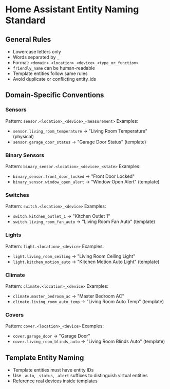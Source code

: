 # Home Assistant Entity Naming Standard

## General Rules
- Lowercase letters only
- Words separated by `_`
- Format: `<domain>.<location>_<device>_<type_or_function>`
- `friendly_name` can be human-readable
- Template entities follow same rules
- Avoid duplicate or conflicting entity_ids

## Domain-Specific Conventions

### Sensors
Pattern: `sensor.<location>_<device>_<measurement>`
Examples:
- `sensor.living_room_temperature` → "Living Room Temperature" (physical)
- `sensor.garage_door_status` → "Garage Door Status" (template)

### Binary Sensors
Pattern: `binary_sensor.<location>_<device>_<state>`
Examples:
- `binary_sensor.front_door_locked` → "Front Door Locked"
- `binary_sensor.window_open_alert` → "Window Open Alert" (template)

### Switches
Pattern: `switch.<location>_<device>`
Examples:
- `switch.kitchen_outlet_1` → "Kitchen Outlet 1"
- `switch.living_room_fan_auto` → "Living Room Fan Auto" (template)

### Lights
Pattern: `light.<location>_<device>`
Examples:
- `light.living_room_ceiling` → "Living Room Ceiling Light"
- `light.kitchen_motion_auto` → "Kitchen Motion Auto Light" (template)

### Climate
Pattern: `climate.<location>_<device>`
Examples:
- `climate.master_bedroom_ac` → "Master Bedroom AC"
- `climate.living_room_auto_temp` → "Living Room Auto Temp" (template)

### Covers
Pattern: `cover.<location>_<device>`
Examples:
- `cover.garage_door` → "Garage Door"
- `cover.living_room_blinds_auto` → "Living Room Blinds Auto" (template)

## Template Entity Naming
- Template entities must have entity IDs
- Use `_auto`, `_status`, `_alert` suffixes to distinguish virtual entities
- Reference real devices inside templates
